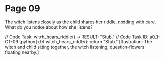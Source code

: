 # Page 09


The witch listens closely as the child shares her riddle, nodding with care.
What do you notice about how she listens?

// Code Task: witch_hears_riddle() → RESULT: "Stub."
// Code Task ID: a0_1-CT-09
[python]
def witch_hears_riddle():
    return "Stub."
[Illustration: The witch and child sitting together, the witch listening, question-flowers floating nearby.]

